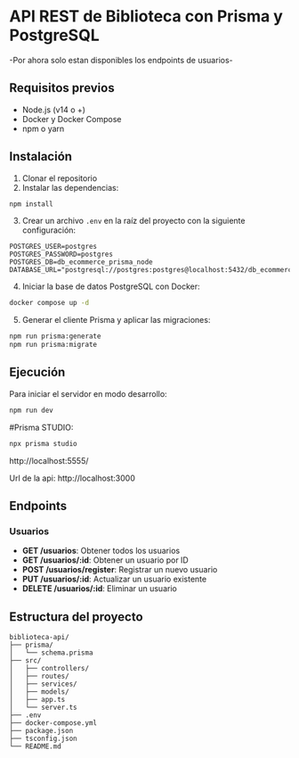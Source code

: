 # API REST de Biblioteca con Prisma y PostgreSQL

-Por ahora solo estan disponibles los endpoints de usuarios-

## Requisitos previos

- Node.js (v14 o +)
- Docker y Docker Compose
- npm o yarn

## Instalación

1. Clonar el repositorio
2. Instalar las dependencias:
```bash
npm install
```

3. Crear un archivo `.env` en la raíz del proyecto con la siguiente configuración:
```
POSTGRES_USER=postgres
POSTGRES_PASSWORD=postgres
POSTGRES_DB=db_ecommerce_prisma_node
DATABASE_URL="postgresql://postgres:postgres@localhost:5432/db_ecommerce_prisma_node"
```

4. Iniciar la base de datos PostgreSQL con Docker:
```bash
docker compose up -d
```

5. Generar el cliente Prisma y aplicar las migraciones:
```bash
npm run prisma:generate
npm run prisma:migrate
```

## Ejecución

Para iniciar el servidor en modo desarrollo:
```bash
npm run dev
```

#Prisma STUDIO:
```bash
npx prisma studio
```
http://localhost:5555/

Url de la api: http://localhost:3000

## Endpoints

### Usuarios

- **GET /usuarios**: Obtener todos los usuarios
- **GET /usuarios/:id**: Obtener un usuario por ID
- **POST /usuarios/register**: Registrar un nuevo usuario
- **PUT /usuarios/:id**: Actualizar un usuario existente
- **DELETE /usuarios/:id**: Eliminar un usuario

## Estructura del proyecto
```
biblioteca-api/
├── prisma/
│   └── schema.prisma
├── src/
│   ├── controllers/
│   ├── routes/
│   ├── services/
│   ├── models/
│   ├── app.ts
│   └── server.ts
├── .env
├── docker-compose.yml
├── package.json
├── tsconfig.json
└── README.md
``` 